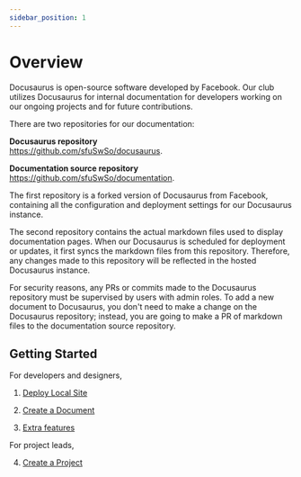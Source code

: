 ```yaml
---
sidebar_position: 1
---
```


# Overview

Docusaurus is open-source software developed by Facebook. Our club utilizes Docusaurus for internal documentation for developers working on our ongoing projects and for future contributions.

There are two repositories for our documentation:

**Docusaurus repository**  
https://github.com/sfuSwSo/docusaurus.   

**Documentation source repository**  
https://github.com/sfuSwSo/documentation. 

The first repository is a forked version of Docusaurus from Facebook, containing all the configuration and deployment settings for our Docusaurus instance.

The second repository contains the actual markdown files used to display documentation pages. When our Docusaurus is scheduled for deployment or updates, it first syncs the markdown files from this repository. Therefore, any changes made to this repository will be reflected in the hosted Docusaurus instance.

For security reasons, any PRs or commits made to the Docusaurus repository must be supervised by users with admin roles. To add a new document to Docusaurus, you don't need to make a change on the Docusaurus repository; instead, you are going to make a PR of markdown files to the documentation source repository.

## Getting Started

For developers and designers,

1. [Deploy Local Site](deploy-local-site)

2. [Create a Document](create-a-document)

3. [Extra features](extra-features)

For project leads,

4. [Create a Project](create-a-project)